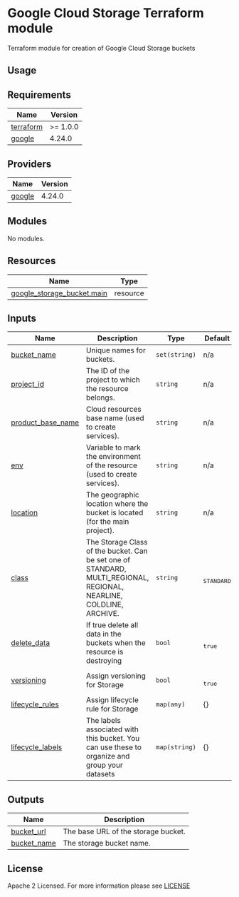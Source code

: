 # Google Cloud Storage Terraform module  
Terraform module for creation of Google Cloud Storage buckets

## Usage
<!-- BEGIN_TF_DOCS -->
## Requirements
| Name                                                                      | Version  |
| ------------------------------------------------------------------------- | -------- |
| <a name="requirement_terraform"></a> [terraform](#requirement\_terraform) | >= 1.0.0 |
| <a name="requirement_google"></a> [google](#requirement\_google)          | 4.24.0   |

## Providers
| Name                                                       | Version |
| ---------------------------------------------------------- | ------- |
| <a name="provider_google"></a> [google](#provider\_google) | 4.24.0  |

## Modules
No modules.

## Resources
| Name                                                                                                                        | Type     |
| --------------------------------------------------------------------------------------------------------------------------- | -------- |
| [google_storage_bucket.main](https://registry.terraform.io/providers/hashicorp/google/latest/docs/resources/storage_bucket) | resource |

## Inputs
| Name                                                                                      | Description                                                                                                         | Type          | Default                 | Required |
| ----------------------------------------------------------------------------------------- | ------------------------------------------------------------------------------------------------------------------- | ------------- | ----------------------- | :------: |
| <a name="input_bucket_name"></a> [bucket\_name](#input\_bucket\_name)                     | Unique names for buckets.                                                                                           | `set(string)` | n/a                     |   yes    |
| <a name="input_project_id"></a> [project\_id](#input\_project\_id)                        | The ID of the project to which the resource belongs.                                                                | `string`      | n/a                     |   yes    |
| <a name="input_product_base_name"></a> [product\_base\_name](#input\_product\_base\_name) | Cloud resources base name (used to create services).                                                                | `string`      | n/a                     |   yes    |
| <a name="input_env"></a> [env](#input\_env)                                               | Variable to mark the environment of the resource (used to create services).                                         | `string`      | n/a                     |   yes    |
| <a name="input_location"></a> [location](#input\_location)                                | The geographic location where the bucket is located (for the main project).                                         | `string`      | n/a                     |   yes    |
| <a name="input_class"></a> [class](#input\_class)                                         | The Storage Class of the bucket. Can be set one of STANDARD, MULTI_REGIONAL, REGIONAL, NEARLINE, COLDLINE, ARCHIVE. | `string`      | <pre><br>STANDARD</pre> |    no    |
| <a name="input_delete_data"></a> [delete\_data](#input\_delete\_data)                     | If true delete all data in the buckets when the resource is destroying                                              | `bool`        | <pre><br>true</pre>     |    no    |
| <a name="versioning"></a> [versioning](#input\_versioning)                                | Assign versioning for Storage                                                                                       | `bool`        | <pre><br>true</pre>     |    no    |
| <a name="lifecycle_rules"></a> [lifecycle\_rules](#input\_lifecycle\_rules)               | Assign lifecycle rule for Storage                                                                                   | `map(any)`    | {}                      |    no    |
| <a name="lifecycle_labels"></a> [lifecycle\_labels](#input\_lifecycle\_labels)            | The labels associated with this bucket. You can use these to organize and group your datasets                       | `map(string)` | {}                      |    no    |

## Outputs
| Name                                                                    | Description                         |
| ----------------------------------------------------------------------- | ----------------------------------- |
| <a name="output_bucket_url"></a> [bucket\_url](#output\_bucket\_url)    | The base URL of the storage bucket. |
| <a name="output_bucket_name"></a> [bucket\_name](#output\_bucket\_name) | The storage bucket name.            |
<!-- END_TF_DOCS -->

## License
Apache 2 Licensed. For more information please see [LICENSE](https://github.com/data-platform-hq/terraform-google-cloud-storage/blob/main/LICENSE)
